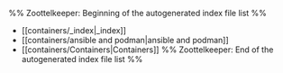 %% Zoottelkeeper: Beginning of the autogenerated index file list  %%
-  [[containers/_index|_index]]
-  [[containers/ansible and podman|ansible and podman]]
-  [[containers/Containers|Containers]]
%% Zoottelkeeper: End of the autogenerated index file list  %%

